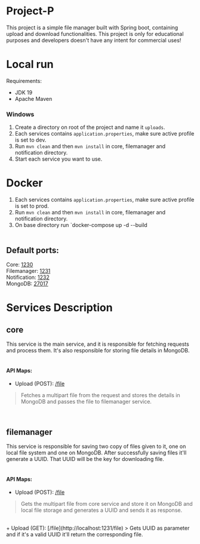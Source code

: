 # Project-P
This project is a simple file manager built with Spring boot, containing upload and download functionalities. This project is only for educational purposes and developers doesn't have any intent for commercial uses!
# Local run
Requirements:
+ JDK 19
+ Apache Maven
### Windows
1. Create a directory on root of the project and name it `uploads`.
2. Each services contains `application.properties`, make sure active profile is set to dev.
3. Run `mvn clean` and then `mvn install` in core, filemanager and notification directory.
4. Start each service you want to use.
# Docker
1. Each services contains `application.properties`, make sure active profile is set to prod.
2. Run `mvn clean` and then `mvn install` in core, filemanager and notification directory.
3. On base directory run `docker-compose up -d --build
<br/><br/>
## Default ports:
Core: [1230](http://localhost:1230)<br/>
Filemanager: [1231](http://localhost:1231)<br/>
Notification: [1232](http://localhost:1232)<br/>
MongoDB: [27017](http://localhost:27017)<br/>

# Services Description
## core
This service is the main service, and it is responsible for fetching requests and process them. It's also responsible for storing file details in MongoDB.
<br/><br/>
#### API Maps:
+ Upload (POST): [/file](http://localhost:1230/file)
> Fetches a multipart file from the request and stores the details in MongoDB  and passes the file to filemanager service.
<br/>

## filemanager
This service is responsible for saving two copy of files given to it, one on local file system and one on MongoDB. After successfully saving files it'll generate a UUID. That UUID will be the key for downloading file.
<br/><br/>
#### API Maps:
+ Upload (POST): [/file](http://localhost:1231/file)
> Gets the multipart file from core service and store it on MongoDB and local file storage and generates a UUID and sends it as response.
<br/>
+ Upload (GET): [/file](http://localhost:1231/file)
> Gets UUID as parameter and if it's a valid UUID it'll return the corresponding file.  